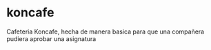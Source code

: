 # koncafe
Cafeteria Koncafe, hecha de manera basica para que una compañera pudiera aprobar una asignatura
